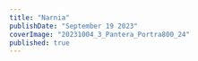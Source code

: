 ```yaml
---
title: "Narnia"
publishDate: "September 19 2023"
coverImage: "20231004_3_Pantera_Portra800_24"
published: true
---
```

